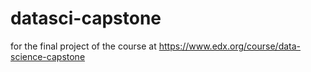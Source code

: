 # datasci-capstone
for the final project of the course at https://www.edx.org/course/data-science-capstone 
